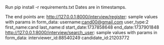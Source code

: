Run pip install -r requirements.txt
Dates are in timestamps.

The end points are:
 http://127.0.0.1:8000/interview/register:
 sample values with params in form_data:
  username:cand00@gmail.com
  user_type:2
  first_name:cand
  last_name:d
  start_date:1737858648
  end_date:1737901848
 http://127.0.0.1:8000/interview/search_user:
  sample values with params in form_data:
   interviewer_id:88540249
   candidate_id:21203772

 

 
